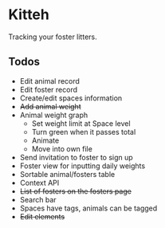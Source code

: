 # Kitteh

Tracking your foster litters.

## Todos

- Edit animal record
- Edit foster record
- Create/edit spaces information
- ~~Add animal weight~~
- Animal weight graph
  - Set weight limit at Space level
  - Turn green when it passes total
  - Animate
  - Move into own file
- Send invitation to foster to sign up
- Foster view for inputting daily weights
- Sortable animal/fosters table
- Context API
- ~~List of fosters on the fosters page~~
- Search bar
- Spaces have tags, animals can be tagged
- ~~Edit elements~~
